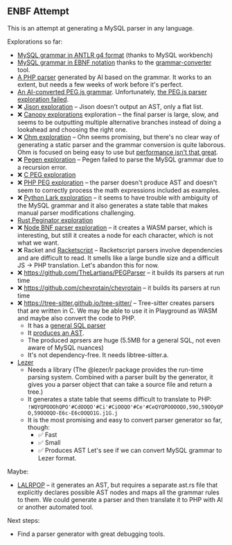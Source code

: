 ## ENBF Attempt

This is an attempt at generating a MySQL parser in any language.

Explorations so far:

* [MySQL grammar in ANTLR g4 format](https://github.com/mysql/mysql-workbench/blob/8.0/library/parsers/grammars/MySQLParser.g4) (thanks to MySQL workbench)
* [MySQL grammar in EBNF notation](https://github.com/adamziel/parser-generator-explorations/blob/71194eb0b1ac78fe3905b42662f19cdeac4adf42/ebnf/MySQLParser.ebnf#L14) thanks to the [grammar-converter](https://github.com/vorpal-research/grammar-converter/tree/master) tool.
* [A PHP parser](https://github.com/WordPress/sqlite-database-integration/pull/153) generated by AI based on the grammar. It works to an extent, but needs a few weeks of work before it's perfect.
* [An AI-converted PEG.js grammar](https://github.com/adamziel/parser-generator-explorations/blob/71194eb0b1ac78fe3905b42662f19cdeac4adf42/pegjs/join-lexer-and-parser/). Unfortunately, [the PEG.js parser exploration failed](https://github.com/adamziel/parser-generator-explorations/blob/71194eb0b1ac78fe3905b42662f19cdeac4adf42/pegjs/join-lexer-and-parser/README.md#L2).
* ❌ [Jison exploration](https://github.com/adamziel/parser-generator-explorations/blob/trunk/jison/) – Jison doesn't output an AST, only a flat list.
* ❌ [Canopy explorations](https://github.com/adamziel/parser-generator-explorations/blob/trunk/canopy/) exploration – the final parser is large, slow, and seems to be outputting multiple alternative branches instead of doing a lookahead and choosing the right one.
* ❌ [Ohm exploration](https://github.com/adamziel/parser-generator-explorations/blob/trunk/ohm-js/README.md#L11) – Ohn seems promising, but there's no clear way of generating a static parser and the grammar conversion is quite laborous. Ohm is focused on being easy to use but [performance isn't that great](https://news.ycombinator.com/item?id=38083683).
* ❌ [Pegen exploration](https://github.com/TheLartians/PEGParser) – Pegen failed to parse the MySQL grammar due to a recursion error.
* ❌ [C PEG exploration](https://github.com/adamziel/parser-generator-explorations/blob/trunk/peg/) 
* ❌ [PHP PEG exploration](https://github.com/adamziel/parser-generator-explorations/blob/trunk/php-peg/) – the parser doesn't produce AST and doesn't seem to correctly process the math expressions included as examples.
* ❌ [Python Lark exploration](https://github.com/adamziel/parser-generator-explorations/blob/trunk/python-lark/) – it seems to have trouble with ambiguity of the MySQL grammar and it also generates a state table that makes manual parser modifications challenging.
* [Rust Peginator exploration](https://github.com/adamziel/parser-generator-explorations/blob/trunk/rust-peginator/)
* ❌ [Node BNF parser exploration](https://github.com/adamziel/parser-generator-explorations/blob/trunk/node-bnf-parser/) – it creates a WASM parser, which is interesting, but still it creates a node for each character, which is not what we want.
* ❌ Racket and [Racketscript](https://github.com/racketscript/racketscript) – Racketscript parsers involve dependencies and are difficult to read. It smells like a large bundle size and a difficult JS -> PHP translation. Let's abandon this for now.
* ❌ https://github.com/TheLartians/PEGParser – it builds its parsers at run time
* ❌ https://github.com/chevrotain/chevrotain – it builds its parsers at run time
* ❌ https://tree-sitter.github.io/tree-sitter/ – Tree-sitter creates parsers that are written in C. We may be able to use it in Playground as WASM and maybe also convert the code to PHP.
   * It has a [general SQL parser](https://raw.githubusercontent.com/dhcmrlchtdj/tree-sitter-sqlite/main/src/parser.c)
   * It [produces an AST](https://tree-sitter.github.io/tree-sitter/playground).
   * The produced aprsers are huge (5.5MB for a general SQL, not even aware of MySQL nuances)
   * It's not dependency-free. It needs libtree-sitter.a.
* [Lezer](https://lezer.codemirror.net/)
   * Needs a library (The @lezer/lr package provides the run-time parsing system. Combined with a parser built by the generator, it gives you a parser object that can take a source file and return a tree.)
   * It generates a state table that seems difficult to translate to PHP:
     `!WQYQPOOOhQPO'#CdOOQO'#Ci'#CiOOQO'#Ce'#CeQYQPOOOOQO,59O,59OOyQPO,59OOOQO-E6c-E6cOOQO1G.j1G.j`
   * It is the most promising and easy to convert parser generator so far, though:
      * ✅ Fast
      * ✅ Small
      * ✅ Produces AST
      Let's see if we can convert MySQL grammar to Lezer format.


Maybe:

* [LALRPOP](https://lalrpop.github.io/lalrpop/) – it generates an AST, but requires a separate ast.rs file that explicitly declares possible AST nodes and maps all the grammar rules to them. We could generate a parser and then translate it to PHP with AI or another automated tool.

Next steps:

* Find a parser generator with great debugging tools.   
   

